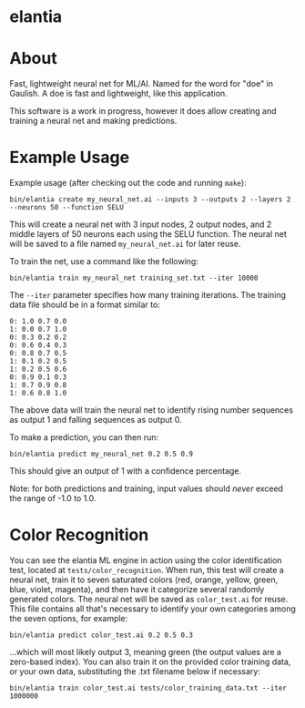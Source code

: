 # elantia

# About
Fast, lightweight neural net for ML/AI.
Named for the word for "doe" in Gaulish. A doe is fast and lightweight, like this application.

This software is a work in progress, however it does allow creating and training a neural net and making predictions.

# Example Usage
Example usage (after checking out the code and running `make`):

`bin/elantia create my_neural_net.ai --inputs 3 --outputs 2 --layers 2 --neurons 50 --function SELU`

This will create a neural net with 3 input nodes, 2 output nodes, and 2 middle layers of 50 neurons each using the SELU function.
The neural net will be saved to a file named `my_neural_net.ai` for later reuse.

To train the net, use a command like the following:

`bin/elantia train my_neural_net training_set.txt --iter 10000`

The `--iter` parameter specifies how many training iterations.
The training data file should be in a format similar to:

```
0: 1.0 0.7 0.0
1: 0.0 0.7 1.0
0: 0.3 0.2 0.2
0: 0.6 0.4 0.3
0: 0.8 0.7 0.5
1: 0.1 0.2 0.5
1: 0.2 0.5 0.6
0: 0.9 0.1 0.3
1: 0.7 0.9 0.8
1: 0.6 0.8 1.0
```

The above data will train the neural net to identify rising number sequences as output 1 and falling sequences as output 0.

To make a prediction, you can then run:

`bin/elantia predict my_neural_net 0.2 0.5 0.9`

This should give an output of 1 with a confidence percentage.

Note: for both predictions and training, input values should *never* exceed the range of -1.0 to 1.0.

# Color Recognition
You can see the elantia ML engine in action using the color identification test, located at `tests/color_recognition`.
When run, this test will create a neural net, train it to seven saturated colors (red, orange, yellow, green, blue, violet, magenta),
and then have it categorize several randomly generated colors. The neural net will be saved as `color_test.ai` for reuse.
This file contains all that's necessary to identify your own categories among the seven options, for example:

`bin/elantia predict color_test.ai 0.2 0.5 0.3`

...which will most likely output 3, meaning green (the output values are a zero-based index).
You can also train it on the provided color training data, or your own data, substituting the .txt filename below if necessary:

`bin/elantia train color_test.ai tests/color_training_data.txt --iter 1000000`





